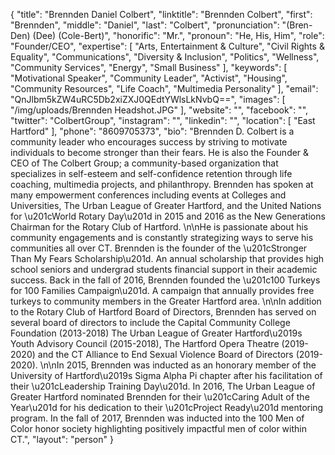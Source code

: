 {
  "title": "Brennden Daniel Colbert",
  "linktitle": "Brennden Colbert",
  "first": "Brennden",
  "middle": "Daniel",
  "last": "Colbert",
  "pronunciation": "(Bren-Den) (Dee) (Cole-Bert)",
  "honorific": "Mr.",
  "pronoun": "He, His, Him",
  "role": "Founder/CEO",
  "expertise": [
    "Arts, Entertainment & Culture",
    "Civil Rights & Equality",
    "Communications",
    "Diversity & Inclusion",
    "Politics",
    "Wellness",
    "Community Services",
    "Energy",
    "Small Business"
  ],
  "keywords": [
    "Motivational Speaker",
    "Community Leader",
    "Activist",
    "Housing",
    "Community Resources",
    "Life Coach",
    "Multimedia Personality"
  ],
  "email": "QnJlbm5kZW4uRC5Db2xiZXJ0QEdtYWlsLkNvbQ==",
  "images": [
    "/img/uploads/Brennden Headshot.JPG"
  ],
  "website": "",
  "facebook": "",
  "twitter": "ColbertGroup",
  "instagram": "",
  "linkedin": "",
  "location": [
    "East Hartford"
  ],
  "phone": "8609705373",
  "bio": "Brennden D. Colbert is a community leader who encourages success by striving to motivate individuals to become stronger than their fears. He is also the Founder & CEO of The Colbert Group; a community-based organization that specializes in self-esteem and self-confidence retention through life coaching, multimedia projects, and philanthropy. Brennden has spoken at many empowerment conferences including events at Colleges and Universities, The Urban League of Greater Hartford, and the United Nations for \u201cWorld Rotary Day\u201d in 2015 and 2016 as the New Generations Chairman for the Rotary Club of Hartford. \n\nHe is passionate about his community engagements and is constantly strategizing ways to serve his communities all over CT. Brennden is the founder of the \u201cStronger Than My Fears Scholarship\u201d. An annual scholarship that provides high school seniors and undergrad students financial support in their academic success. Back in the fall of 2016, Brennden founded the \u201c100 Turkeys for 100 Families Campaign\u201d. A campaign that annually provides free turkeys to community members in the Greater Hartford area.    \n\nIn addition to the Rotary Club of Hartford Board of Directors, Brennden has served on several board of directors to include the Capital Community College Foundation (2013-2018) The Urban League of Greater Hartford\u2019s Youth Advisory Council (2015-2018), The Hartford Opera Theatre (2019-2020) and the CT Alliance to End Sexual Violence Board of Directors (2019-2020). \n\nIn 2015, Brennden was inducted as an honorary member of the University of Hartford\u2019s Sigma Alpha Pi chapter after his facilitation of their \u201cLeadership Training Day\u201d. In 2016, The Urban League of Greater Hartford nominated Brennden for their \u201cCaring Adult of the Year\u201d for his dedication to their \u201cProject Ready\u201d mentoring program. In the fall of 2017, Brennden was inducted into the 100 Men of Color honor society highlighting positively impactful men of color within CT.",
  "layout": "person"
}
